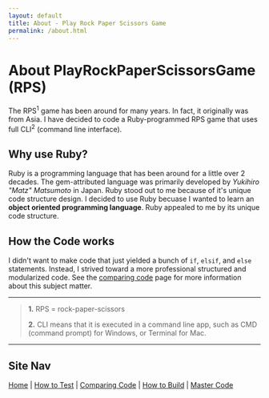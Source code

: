 ```yaml
---
layout: default
title: About - Play Rock Paper Scissors Game
permalink: /about.html
---
```


# About PlayRockPaperScissorsGame (RPS)

The RPS<sup>1</sup> game has been around for many years. In fact, it originally was from Asia. 
I have decided to code a Ruby-programmed RPS game that uses full CLI<sup>2</sup> (command line interface).

## Why use Ruby?

Ruby is a programming language that has been around for a little over 2 decades. The gem-attributed language was primarily developed by *Yukihiro "Matz" Matsumoto* in Japan. Ruby stood out to me because of it's unique code structure design. I decided to use Ruby becuase I wanted to learn an **object oriented programming language**. Ruby appealed to me by its unique code structure. 

## How the Code works

I didn't want to make code that just yielded a bunch of `if`, `elsif`, and `else` statements. Instead, I strived toward a more professional structured and modularized code. See the [comparing code](Comparing_Code) page for more information about this subject matter.

________

> **1.** RPS = rock-paper-scissors
> 
> **2.** CLI means that it is executed in a command line app, such as CMD (command prompt) for Windows, or Terminal for Mac.

________

## Site Nav

[Home](./) | [How to Test](Testing) | [Comparing Code](Comparing_Code) | [How to Build](How_to_Build) | [Master Code](Code)

